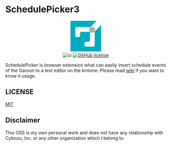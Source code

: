 # SchedulePicker3

<div align="center">
    <img src="https://github.com/SchedulePicker/SchedulePicker3/blob/main/static/icons/logo_128.png" alt="SchedulePicker" width="96" height="96" />
  </a>
</div>

<div align="center">
  <img alt="ci" src="https://github.com/SchedulePicker/SchedulePicker3/actions/workflows/ci.yml/badge.svg"/>
  <a href="https://github.com/SchedulePicker/SchedulePicker3/blob/main/LICENSE">
    <img alt="GitHub license" src="https://img.shields.io/github/license/SchedulePicker/SchedulePicker3">
  </a>
</div>

SchedulePicker is browser extension what can easily insert schedule events of the Garoon to a text editor on the kintone. Please read [wiki](https://github.com/SchedulePicker/SchedulePicker3/wiki) if you want to know it usage.

## LICENSE

[MIT](LICENSE)

## Disclaimer

This OSS is my own personal work and does not have any relationship with Cybozu, Inc. or any other organization which I belong to.
